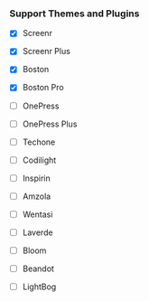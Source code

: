 ### Support Themes and Plugins
- [x] Screenr
- [x] Screenr Plus
- [x] Boston
- [x] Boston Pro
- [ ] OnePress
- [ ] OnePress Plus
- [ ] Techone
- [ ] Codilight
- [ ] Inspirin
- [ ] Amzola
- [ ] Wentasi
- [ ] Laverde
- [ ] Bloom
- [ ] Beandot
- [ ] LightBog





